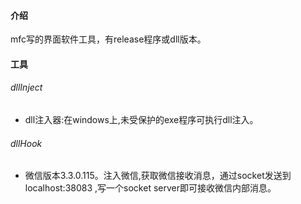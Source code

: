 #### 介绍
mfc写的界面软件工具，有release程序或dll版本。

#### 工具
###### dllInject
- dll注入器:在windows上,未受保护的exe程序可执行dll注入。
###### dllHook 
- 微信版本3.3.0.115。注入微信,获取微信接收消息，通过socket发送到 localhost:38083 ,写一个socket  server即可接收微信内部消息。

